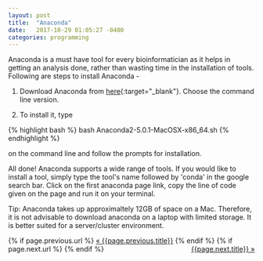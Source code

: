 ```yaml
---
layout: post
title:  "Anaconda"
date:   2017-10-29 01:05:27 -0400
categories: programming
---
```

Anaconda is a must have tool for every bioinformatician as it helps in getting an analysis done, rather than wasting time in the installation of tools. Following are steps to install Anaconda -

1) Download Anaconda from [here](https://www.anaconda.com/download/#macos){:target="_blank"}. Choose the command line version.

2) To install it, type

{% highlight bash %}
bash Anaconda2-5.0.1-MacOSX-x86_64.sh
{% endhighlight %}

on the command line and follow the prompts for installation.


All done! Anaconda supports a wide range of tools. If you would like to install a tool, simply type the tool's name followed by 'conda' in the google search bar. Click on the first anaconda page link, copy the line of code given on the page and run it on your terminal. 

Tip: Anaconda takes up approximaltely 12GB of space on a Mac. Therefore, it is not advisable to download anaconda on a laptop with limited storage. It is better suited for a server/cluster environment. 


<div class="Previous-next">
  {% if page.previous.url %}
    <a class="previous" href="{{page.previous.url}}">&laquo; {{page.previous.title}}</a>
  {% endif %}
  {% if page.next.url %}
    <a class="next" style="float:right" href="{{page.next.url}}">{{page.next.title}} &raquo;</a>
  {% endif %}
</div>

